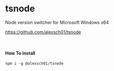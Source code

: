 # tsnode

Node version switcher for Microsoft Windows x64

https://github.com/alexsch01/tsnode

<br>

#### How To Install

```
npm i -g @alexsch01/tsnode
```
